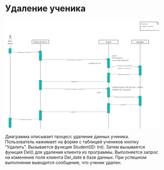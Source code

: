# Удаление ученика
![](../img/dgr.seqDel.png "удаление ученика")

Диаграмма описывает процесс удаление данных ученика. Пользователь нажимает на форме с таблицей учеников кнопку “Удалить”. Вызывается функция Student(ID: Int). Затем вызывается функция Del() для удаления клиента из программы. Выполняется запрос на изменение поля клиента Del_date в базе данных. При успешном выполнении выводится сообщение, что ученик удален.